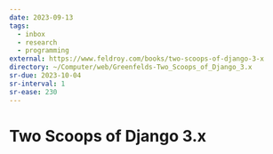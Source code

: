 ```yaml
---
date: 2023-09-13
tags:
  - inbox
  - research
  - programming
external: https://www.feldroy.com/books/two-scoops-of-django-3-x
directory: ~/Computer/web/Greenfelds-Two_Scoops_of_Django_3.x
sr-due: 2023-10-04
sr-interval: 1
sr-ease: 230
---
```


# Two Scoops of Django 3.x


